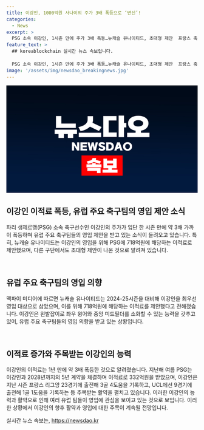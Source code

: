```yaml
---
title: 이강인, 1000억원 사나이의 주가 3배 폭등으로 ‘변신’!
categories:
  - News
excerpt: >
  PSG 소속 이강인, 1시즌 만에 주가 3배 폭등…뉴캐슬 유나이티드, 초대형 제안  프랑스 축구팀 PSG의 주목받는 선수 이강인의 주가가 1시즌 만에 3배로 치솟았다. 영입 희망팀들의 제안 중에는 1000억원을 넘는 초대형 제안도 포함돼 있다. 뉴캐슬 유나이티드는 이강인을 영입하기 위해 PSG에 718억원을 제안했으며, 선수의 다재다능한 능력에 매료됐다고 밝혔다. 이강인의 이적료가 1년 만에 약 3배로 폭등한 것으로 전해졌으며, 이는 지난해 여름 PSG가 계약한 이강인의 이적료보다 3배나 높은 금액이다.
feature_text: >
  ## koreablockchain 실시간 뉴스 속보입니다.

  PSG 소속 이강인, 1시즌 만에 주가 3배 폭등…뉴캐슬 유나이티드, 초대형 제안  프랑스 축구팀 PSG의 주목받는 선수 이강인의 주가가 1시즌 만에 3배로 치솟았다. 영입 희망팀들의 제안 중에는 1000억원을 넘는 초대형 제안도 포함돼 있다. 뉴캐슬 유나이티드는 이강인을 영입하기 위해 PSG에 718억원을 제안했으며, 선수의 다재다능한 능력에 매료됐다고 밝혔다. 이강인의 이적료가 1년 만에 약 3배로 폭등한 것으로 전해졌으며, 이는 지난해 여름 PSG가 계약한 이강인의 이적료보다 3배나 높은 금액이다.
image: '/assets/img/newsdao_breakingnews.jpg'
---
```


<p><img src="/assets/img/newsdao_breakingnews.jpg" alt="koreablockchain 속보" /></p>

<h2 data-ke-size="size26">이강인 이적료 폭등, 유럽 주요 축구팀의 영입 제안 소식</h2>

<p>​
파리 생제르맹(PSG) 소속 축구선수인 이강인의 주가가 입단 한 시즌 만에 약 3배 가까이 폭등하며 유럽 주요 축구팀들의 영입 제안을 받고 있는 소식이 들려오고 있습니다. 특히, 뉴캐슬 유나이티드는 이강인의 영입을 위해 PSG에 718억원에 해당하는 이적료로 제안했으며, 다른 구단에서도 초대형 제안이 나온 것으로 알려져 있습니다.</p>

<p data-ke-size="size16">&nbsp;</p>

<h2 data-ke-size="size26">유럽 주요 축구팀의 영입 의향</h2>

<p>​
맥파이 미디어에 따르면 뉴캐슬 유나이티드는 2024-25시즌을 대비해 이강인을 최우선 영입 대상으로 삼았으며, 이를 위해 718억원에 해당하는 이적료를 제안했다고 전해졌습니다. 이강인은 왼발잡이로 좌우 윙어와 중앙 미드필더를 소화할 수 있는 능력을 갖추고 있어, 유럽 주요 축구팀들의 영입 의향을 받고 있는 상황입니다.</p>

<p data-ke-size="size16">&nbsp;</p>

<h2 data-ke-size="size26">이적료 증가와 주목받는 이강인의 능력</h2>

<p>​
이강인의 이적료는 1년 만에 약 3배 폭등한 것으로 알려졌습니다. 지난해 여름 PSG는 이강인과 2028년까지의 5년 계약을 체결하며 이적료로 332억원을 받았으며, 이강인은 지난 시즌 프랑스 리그앙 23경기에 출전해 3골 4도움을 기록하고, UCL에선 9경기에 출전해 1골 1도움을 기록하는 등 주목받는 활약을 펼치고 있습니다.
이러한 이강인의 능력과 활약으로 인해 여러 유럽 팀들이 영입에 관심을 보이고 있는 것으로 보입니다. 이러한 상황에서 이강인의 향후 활약과 영입에 대한 주목이 계속될 전망입니다.</p>
실시간 뉴스 속보는, <a href="https://newsdao.kr" rel="dofollow">https://newsdao.kr</a>


